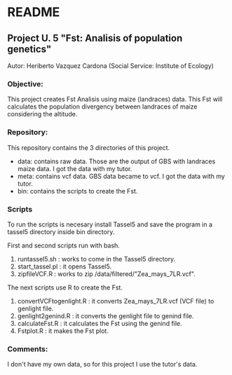 # **README**

## Project U. 5 "Fst: Analisis of population genetics"

Autor: Heriberto Vazquez Cardona (Social Service: Institute of Ecology)

### Objective:
This project creates Fst Analisis using maize (landraces) data. This Fst will calculates the population divergency 
between landraces of maize considering the altitude. 

### Repository:
This repository contains the 3 directories of this project.
- data: contains raw data. Those are the output of GBS with landraces maize data. I got the data with my tutor.
- meta: contains vcf data. GBS data became to vcf. I got the data with my tutor.
- bin: contains the scripts to create the Fst.

### Scripts
To run the scripts is necesary install Tassel5 and save the program in a tassel5 directory inside bin directory.

First and second scripts run with bash.

1. runtassel5.sh : works to come in the Tassel5 directory.
2. start_tassel.pl : it opens Tassel5.
3. zipfileVCF.R : works to zip /data/filtered/"Zea_mays_7LR.vcf".

The next scripts use R to create the Fst.

1. convertVCFtogenlight.R : it converts Zea_mays_7LR.vcf (VCF file) to genlight file. 
2. genlight2genind.R : it converts the genlight file to genind file.
3. calculateFst.R : it calculates the Fst using the genind file.
4. Fstplot.R : it makes the Fst plot.


### Comments:
I don't have my own data, so for this project I use the tutor's data. 


